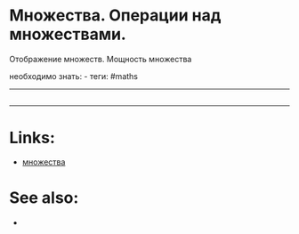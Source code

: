 # Множества. Операции над множествами.
Отображение множеств. Мощность множества

необходимо знать: -
теги: #maths 


---
## 


---

# Links:
- [множества](http://mathprofi.ru/mnozhestva.html)

# See also:
- 